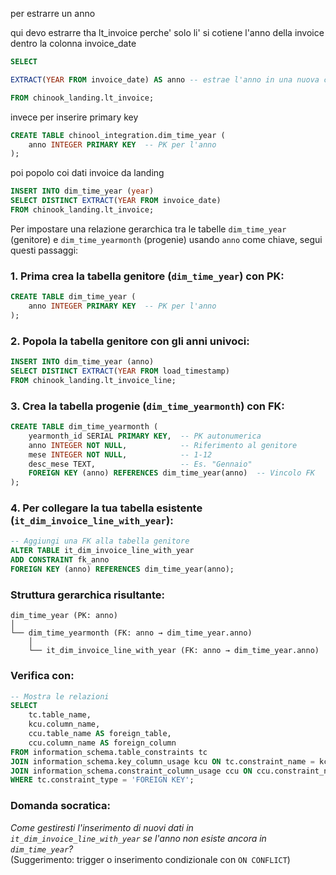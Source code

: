 per estrarre un anno

qui devo estrarre tha lt_invoice perche' solo li' si cotiene l'anno della invoice dentro la colonna invoice_date

```sql
SELECT

EXTRACT(YEAR FROM invoice_date) AS anno -- estrae l'anno in una nuova colonna

FROM chinook_landing.lt_invoice;

```

invece per inserire primary key

```sql
CREATE TABLE chinool_integration.dim_time_year (
    anno INTEGER PRIMARY KEY  -- PK per l'anno
);
```

poi popolo coi dati invoice da landing

```sql
INSERT INTO dim_time_year (year)
SELECT DISTINCT EXTRACT(YEAR FROM invoice_date) 
FROM chinook_landing.lt_invoice;
```





Per impostare una relazione gerarchica tra le tabelle `dim_time_year` (genitore) e `dim_time_yearmonth` (progenie) usando `anno` come chiave, segui questi passaggi:

### 1. Prima crea la tabella genitore (`dim_time_year`) con PK:
```sql
CREATE TABLE dim_time_year (
    anno INTEGER PRIMARY KEY  -- PK per l'anno
);
```

### 2. Popola la tabella genitore con gli anni univoci:
```sql
INSERT INTO dim_time_year (anno)
SELECT DISTINCT EXTRACT(YEAR FROM load_timestamp) 
FROM chinook_landing.lt_invoice_line;
```

### 3. Crea la tabella progenie (`dim_time_yearmonth`) con FK:
```sql
CREATE TABLE dim_time_yearmonth (
    yearmonth_id SERIAL PRIMARY KEY,  -- PK autonumerica
    anno INTEGER NOT NULL,            -- Riferimento al genitore
    mese INTEGER NOT NULL,            -- 1-12
    desc_mese TEXT,                   -- Es. "Gennaio"
    FOREIGN KEY (anno) REFERENCES dim_time_year(anno)  -- Vincolo FK
);
```

### 4. Per collegare la tua tabella esistente (`it_dim_invoice_line_with_year`):
```sql
-- Aggiungi una FK alla tabella genitore
ALTER TABLE it_dim_invoice_line_with_year 
ADD CONSTRAINT fk_anno 
FOREIGN KEY (anno) REFERENCES dim_time_year(anno);
```

### Struttura gerarchica risultante:
```
dim_time_year (PK: anno)
│
└── dim_time_yearmonth (FK: anno → dim_time_year.anno)
    │
    └── it_dim_invoice_line_with_year (FK: anno → dim_time_year.anno)
```

### Verifica con:
```sql
-- Mostra le relazioni
SELECT
    tc.table_name,
    kcu.column_name,
    ccu.table_name AS foreign_table,
    ccu.column_name AS foreign_column
FROM information_schema.table_constraints tc
JOIN information_schema.key_column_usage kcu ON tc.constraint_name = kcu.constraint_name
JOIN information_schema.constraint_column_usage ccu ON ccu.constraint_name = tc.constraint_name
WHERE tc.constraint_type = 'FOREIGN KEY';
```

### Domanda socratica:
*Come gestiresti l'inserimento di nuovi dati in `it_dim_invoice_line_with_year` se l'anno non esiste ancora in `dim_time_year`?*  
(Suggerimento: trigger o inserimento condizionale con `ON CONFLICT`)